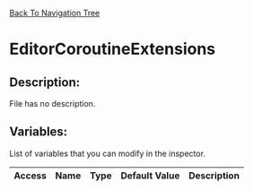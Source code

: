 [Back To Navigation Tree](https://wesleywh.github.io/GameDevRepo/docs/navigation.html)
# EditorCoroutineExtensions

## Description:
File has no description.

## Variables:
List of variables that you can modify in the inspector.

|Access|Name|Type|Default Value|Description|
|---|---|---|---|---|

